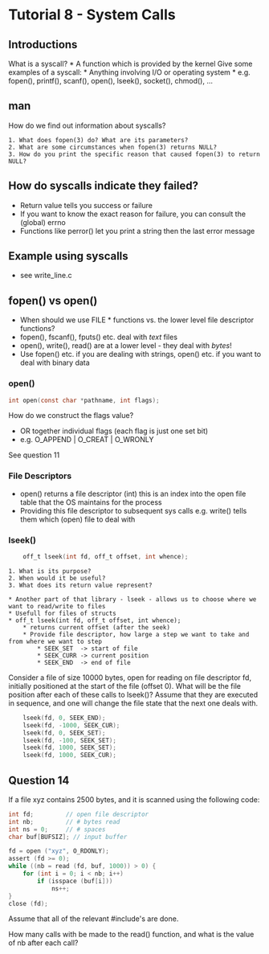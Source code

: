 # Tutorial 8 - System Calls

## Introductions

What is a syscall?
    * A function which is provided by the kernel
Give some examples of a syscall:
    * Anything involving I/O or operating system
    * e.g. fopen(), printf(), scanf(), open(), lseek(), socket(), chmod(), ...

## man

How do we find out information about syscalls?

    1. What does fopen(3) do? What are its parameters?
    2. What are some circumstances when fopen(3) returns NULL?
    3. How do you print the specific reason that caused fopen(3) to return NULL?

## How do syscalls indicate they failed?

* Return value tells you success or failure
* If you want to know the exact reason for failure, you can consult the (global) errno
* Functions like perror() let you print a string then the last error message

## Example using syscalls

* see write\_line.c


## fopen() vs open()

* When should we use FILE * functions vs. the lower level file descriptor functions?
* fopen(), fscanf(), fputs() etc. deal with *text* files
* open(), write(), read() are at a lower level - they deal with *bytes*!
* Use fopen() etc. if you are dealing with strings, open() etc. if you want to deal with binary data

### open()

```C
int open(const char *pathname, int flags);
```

How do we construct the flags value?
* OR together individual flags (each flag is just one set bit)
* e.g. O\_APPEND | O\_CREAT | O\_WRONLY

See question 11

### File Descriptors

* open() returns a file descriptor (int) this is an index into the open file table that the OS maintains for the process
* Providing this file descriptor to subsequent sys calls e.g. write() tells them which (open) file to deal with

### lseek()

```C
    off_t lseek(int fd, off_t offset, int whence);                                                            
```

    1. What is its purpose?
    2. When would it be useful?
    3. What does its return value represent? 

    * Another part of that library - lseek - allows us to choose where we want to read/write to files
    * Usefull for files of structs
    * off_t lseek(int fd, off_t offset, int whence);
        * returns current offset (after the seek)
        * Provide file descriptor, how large a step we want to take and from where we want to step
            * SEEK_SET  -> start of file
            * SEEK_CURR -> current position
            * SEEK_END  -> end of file

Consider a file of size 10000 bytes, open for reading on file descriptor fd, initially positioned at the start of the file (offset 0). What will be the file position after each of these calls to lseek()? Assume that they are executed in sequence, and one will change the file state that the next one deals with.

```C
    lseek(fd, 0, SEEK_END);
    lseek(fd, -1000, SEEK_CUR);
    lseek(fd, 0, SEEK_SET);
    lseek(fd, -100, SEEK_SET);
    lseek(fd, 1000, SEEK_SET);
    lseek(fd, 1000, SEEK_CUR); 
```

## Question 14


If a file xyz contains 2500 bytes, and it is scanned using the following code:

```C
int fd;         // open file descriptor
int nb;         // # bytes read
int ns = 0;     // # spaces
char buf[BUFSIZ]; // input buffer

fd = open ("xyz", O_RDONLY);
assert (fd >= 0);
while ((nb = read (fd, buf, 1000)) > 0) {
	for (int i = 0; i < nb; i++)
		if (isspace (buf[i]))
			ns++;
}
close (fd);
```

Assume that all of the relevant #include's are done.

How many calls with be made to the read() function, and what is the value of nb after each call?
